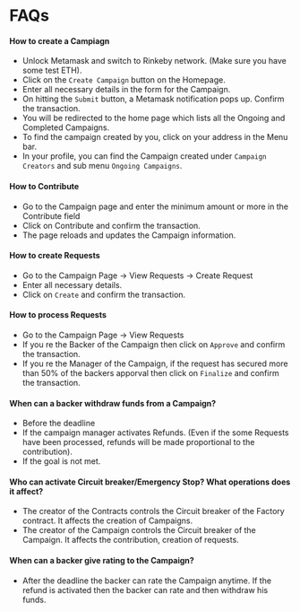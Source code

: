 # FAQs

#### How to create a Campiagn
* Unlock Metamask and switch to Rinkeby network. (Make sure you have some test ETH).
* Click on the `Create Campaign` button on the Homepage.
* Enter all necessary details in the form for the Campaign.
* On hitting the `Submit` button, a Metamask notification pops up. Confirm the transaction.
* You will be redirected to the home page which lists all the Ongoing and Completed Campaigns.
* To find the campaign created by you, click on your address in the Menu bar.
* In your profile, you can find the Campaign created under `Campaign Creators` and sub menu `Ongoing Campaigns`.

#### How to Contribute
* Go to the Campaign page and enter the minimum amount or more in the Contribute field
* Click on Contribute and confirm the transaction.
* The page reloads and updates the Campaign information.

#### How to create Requests
* Go to the Campaign Page -> View Requests -> Create Request
* Enter all necessary details.
* Click on `Create` and confirm the transaction.

#### How to process Requests
* Go to the Campaign Page -> View Requests
* If you re the Backer of the Campaign then click on `Approve` and confirm the transaction.
* If you re the Manager of the Campaign, if the request has secured more than 50% of the backers apporval then click on `Finalize` and confirm the transaction.

#### When can a backer withdraw funds from a Campaign?
* Before the deadline
* If the campaign manager activates Refunds. (Even if the some Requests have been processed, refunds will be made proportional to the contribution).
* If the goal is not met.

#### Who can activate Circuit breaker/Emergency Stop? What operations does it affect?
* The creator of the Contracts controls the Circuit breaker of the Factory contract. It affects the creation of Campaigns.
* The creator of the Campaign controls the Circuit breaker of the Campaign. It affects the contribution, creation of requests.

#### When can a backer give rating to the Campaign?
* After the deadline the backer can rate the Campaign anytime. If the refund is activated then the backer can rate and then withdraw his funds.
